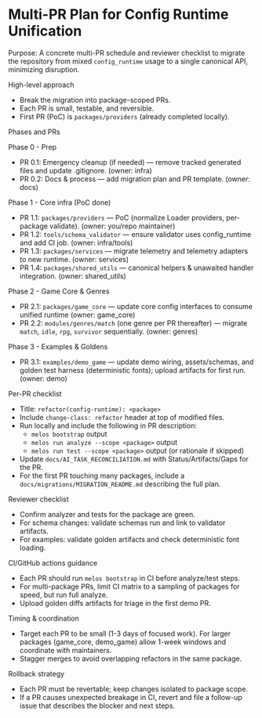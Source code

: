 # Multi-PR Plan for Config Runtime Unification

Purpose: A concrete multi-PR schedule and reviewer checklist to migrate the repository from mixed `config_runtime` usage to a single canonical API, minimizing disruption.

High-level approach

- Break the migration into package-scoped PRs.
- Each PR is small, testable, and reversible.
- First PR (PoC) is `packages/providers` (already completed locally).

Phases and PRs

Phase 0 - Prep

- PR 0.1: Emergency cleanup (if needed) — remove tracked generated files and update .gitignore. (owner: infra)
- PR 0.2: Docs & process — add migration plan and PR template. (owner: docs)

Phase 1 - Core infra (PoC done)

- PR 1.1: `packages/providers` — PoC (normalize Loader providers, per-package validate). (owner: you/repo maintainer)
- PR 1.2: `tools/schema_validator` — ensure validator uses config_runtime and add CI job. (owner: infra/tools)
- PR 1.3: `packages/services` — migrate telemetry and telemetry adapters to new runtime. (owner: services)
- PR 1.4: `packages/shared_utils` — canonical helpers & unawaited handler integration. (owner: shared_utils)

Phase 2 - Game Core & Genres

- PR 2.1: `packages/game_core` — update core config interfaces to consume unified runtime (owner: game_core)
- PR 2.2: `modules/genres/match` (one genre per PR thereafter) — migrate `match`, `idle`, `rpg`, `survivor` sequentially. (owner: genres)

Phase 3 - Examples & Goldens

- PR 3.1: `examples/demo_game` — update demo wiring, assets/schemas, and golden test harness (deterministic fonts); upload artifacts for first run. (owner: demo)

Per-PR checklist

- Title: `refactor(config-runtime): <package>`
- Include `change-class: refactor` header at top of modified files.
- Run locally and include the following in PR description:
  - `melos bootstrap` output
  - `melos run analyze --scope <package>` output
  - `melos run test --scope <package>` output (or rationale if skipped)
- Update `docs/AI_TASK_RECONCILIATION.md` with Status/Artifacts/Gaps for the PR.
- For the first PR touching many packages, include a `docs/migrations/MIGRATION_README.md` describing the full plan.

Reviewer checklist

- Confirm analyzer and tests for the package are green.
- For schema changes: validate schemas run and link to validator artifacts.
- For examples: validate golden artifacts and check deterministic font loading.

CI/GitHub actions guidance

- Each PR should run `melos bootstrap` in CI before analyze/test steps.
- For multi-package PRs, limit CI matrix to a sampling of packages for speed, but run full analyze.
- Upload golden diffs artifacts for triage in the first demo PR.

Timing & coordination

- Target each PR to be small (1-3 days of focused work). For larger packages (game_core, demo_game) allow 1-week windows and coordinate with maintainers.
- Stagger merges to avoid overlapping refactors in the same package.

Rollback strategy

- Each PR must be revertable; keep changes isolated to package scope.
- If a PR causes unexpected breakage in CI, revert and file a follow-up issue that describes the blocker and next steps.

